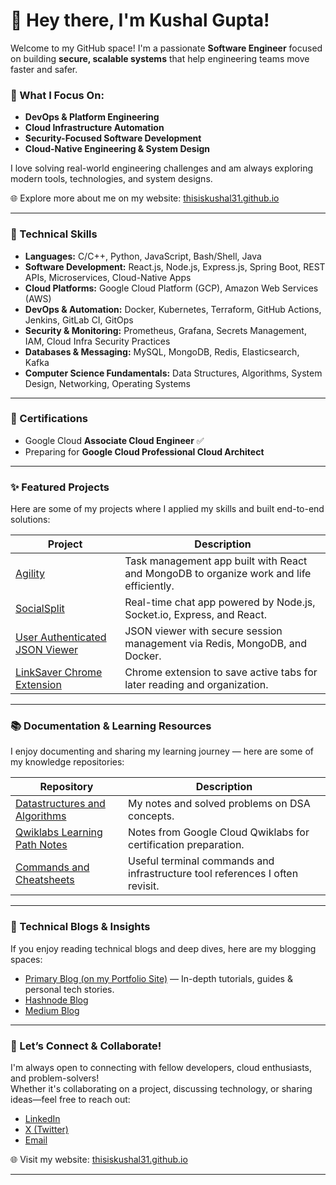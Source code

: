 <!--
README crafted to showcase my software engineering journey with a focus on Cloud Infrastructure, DevOps, Security, and Platform Engineering.
I regularly update this profile as I explore emerging technologies and trends.
-->

# 👋 Hey there, I'm Kushal Gupta!

Welcome to my GitHub space! I'm a passionate **Software Engineer** focused on building **secure, scalable systems** that help engineering teams move faster and safer.

### 🚀 What I Focus On:
- **DevOps & Platform Engineering**
- **Cloud Infrastructure Automation**
- **Security-Focused Software Development**
- **Cloud-Native Engineering & System Design**

I love solving real-world engineering challenges and am always exploring modern tools, technologies, and system designs.  

🌐 Explore more about me on my website: [thisiskushal31.github.io](https://thisiskushal31.github.io/#/)

---

### 🚀 Technical Skills

<!--
💡 Note for Visitors:
This tech stack reflects my current core skills and focus areas.

🎯 **Currently Exploring:**  
- Service Mesh & API Gateways (Istio, Envoy)  
- Cloud-Native Security (Vault, OPA, Cloud Security Posture Tools)  
- Serverless & Event-Driven Architectures (Cloud Run, AWS Lambda)  
- Infrastructure Testing & Policy as Code (Checkov, Terratest)  
- Advanced Observability & Tracing (OpenTelemetry, Jaeger)

-->

- **Languages:**  C/C++, Python, JavaScript, Bash/Shell, Java
- **Software Development:**  React.js, Node.js, Express.js, Spring Boot, REST APIs, Microservices, Cloud-Native Apps
- **Cloud Platforms:**  Google Cloud Platform (GCP), Amazon Web Services (AWS)
- **DevOps & Automation:**  Docker, Kubernetes, Terraform, GitHub Actions, Jenkins, GitLab CI, GitOps
- **Security & Monitoring:**  Prometheus, Grafana, Secrets Management, IAM, Cloud Infra Security Practices
- **Databases & Messaging:**  MySQL, MongoDB, Redis, Elasticsearch, Kafka
- **Computer Science Fundamentals:**  Data Structures, Algorithms, System Design, Networking, Operating Systems

<!--
This section evolves as I continue learning and growing in the software engineering space.
-->

---

### 📃 Certifications

- Google Cloud **Associate Cloud Engineer** ✅  
- Preparing for **Google Cloud Professional Cloud Architect**

---

### ✨ Featured Projects

Here are some of my projects where I applied my skills and built end-to-end solutions:

| Project | Description |
|---------|-------------|
| [Agility](https://github.com/thisiskushal31/Agility) | Task management app built with React and MongoDB to organize work and life efficiently. |
| [SocialSplit](https://github.com/thisiskushal31/SocialSplit) | Real-time chat app powered by Node.js, Socket.io, Express, and React. |
| [User Authenticated JSON Viewer](https://github.com/thisiskushal31/User-Authenticated-JSON-Viewer) | JSON viewer with secure session management via Redis, MongoDB, and Docker. |
| [LinkSaver Chrome Extension](https://github.com/thisiskushal31/link-saver-extension) | Chrome extension to save active tabs for later reading and organization. |

---

### 📚 Documentation & Learning Resources

I enjoy documenting and sharing my learning journey — here are some of my knowledge repositories:

| Repository | Description |
|------------|-------------|
| [Datastructures and Algorithms](https://github.com/thisiskushal31/Datastructures-and-Algorithms) | My notes and solved problems on DSA concepts. |
| [Qwiklabs Learning Path Notes](https://github.com/thisiskushal31/Qwiklabs-Learning-Path-Notes) | Notes from Google Cloud Qwiklabs for certification preparation. |
| [Commands and Cheatsheets](https://github.com/thisiskushal31/Commands-and-Cheatsheets) | Useful terminal commands and infrastructure tool references I often revisit. |

---

### 📝 Technical Blogs & Insights

If you enjoy reading technical blogs and deep dives, here are my blogging spaces:

- [Primary Blog (on my Portfolio Site)](https://thisiskushal31.github.io/blog) — In-depth tutorials, guides & personal tech stories.
- [Hashnode Blog](https://thisiskushal.hashnode.dev/)
- [Medium Blog](https://thisiskushalgupta.medium.com/)

---

### 🤝 Let’s Connect & Collaborate!

I'm always open to connecting with fellow developers, cloud enthusiasts, and problem-solvers!  
Whether it's collaborating on a project, discussing technology, or sharing ideas—feel free to reach out:

- [LinkedIn](https://www.linkedin.com/in/thisiskushalgupta/)
- [X (Twitter)](https://x.com/thisis_kushal)
- [Email](mailto:guptakushal070@gmail.com)

🌐 Visit my website: [thisiskushal31.github.io](https://thisiskushal31.github.io/#/)

---

<!--
🚀 Future Plans:
- Contribute to open-source projects (in-progress goal)
- Share upcoming portfolio projects here
- Update progress on certifications and deeper tech explorations
-->
